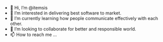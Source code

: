- 👋 Hi, I’m @itemsis
- 👀 I’m interested in delivering best software to market.
- 🌱 I’m currently learning how people communicate effectively with each other.
- 💞️ I’m looking to collaborate for better and responsible world.
- 📫 How to reach me ...

<!---
itemsis/itemsis is a ✨ special ✨ repository because its `README.md` (this file) appears on your GitHub profile.
You can click the Preview link to take a look at your changes.
--->
